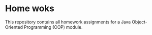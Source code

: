 # Home woks

This repository contains all homework assignments for a Java Object-Oriented Programming (OOP) module. 
